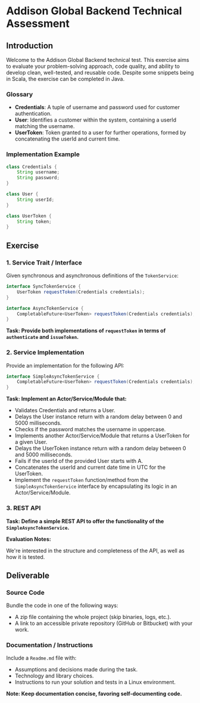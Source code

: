 # Addison Global Backend Technical Assessment

## Introduction

Welcome to the Addison Global Backend technical test. This exercise aims to evaluate your problem-solving approach, code quality, and ability to develop clean, well-tested, and reusable code. Despite some snippets being in Scala, the exercise can be completed in Java.

### Glossary

- **Credentials**: A tuple of username and password used for customer authentication.
- **User**: Identifies a customer within the system, containing a userId matching the username.
- **UserToken**: Token granted to a user for further operations, formed by concatenating the userId and current time.

### Implementation Example

```java
class Credentials {
    String username;
    String password;
}

class User {
    String userId;
}

class UserToken {
    String token;
}
```

## Exercise

### 1. Service Trait / Interface

Given synchronous and asynchronous definitions of the `TokenService`:

```java
interface SyncTokenService {
    UserToken requestToken(Credentials credentials);
}

interface AsyncTokenService {
    CompletableFuture<UserToken> requestToken(Credentials credentials);
}
```

**Task: Provide both implementations of `requestToken` in terms of `authenticate` and `issueToken`.**

### 2. Service Implementation

Provide an implementation for the following API:

```java
interface SimpleAsyncTokenService {
    CompletableFuture<UserToken> requestToken(Credentials credentials);
}
```

**Task: Implement an Actor/Service/Module that:**

- Validates Credentials and returns a User.
- Delays the User instance return with a random delay between 0 and 5000 milliseconds.
- Checks if the password matches the username in uppercase.
- Implements another Actor/Service/Module that returns a UserToken for a given User.
- Delays the UserToken instance return with a random delay between 0 and 5000 milliseconds.
- Fails if the userId of the provided User starts with A.
- Concatenates the userId and current date time in UTC for the UserToken.
- Implement the `requestToken` function/method from the `SimpleAsyncTokenService` interface by encapsulating its logic in an Actor/Service/Module.

### 3. REST API

**Task: Define a simple REST API to offer the functionality of the `SimpleAsyncTokenService`.**

**Evaluation Notes:**

We're interested in the structure and completeness of the API, as well as how it is tested.

## Deliverable

### Source Code

Bundle the code in one of the following ways:

- A zip file containing the whole project (skip binaries, logs, etc.).
- A link to an accessible private repository (GitHub or Bitbucket) with your work.

### Documentation / Instructions

Include a `Readme.md` file with:

- Assumptions and decisions made during the task.
- Technology and library choices.
- Instructions to run your solution and tests in a Linux environment.

**Note: Keep documentation concise, favoring self-documenting code.**
